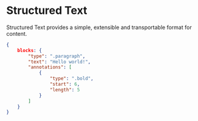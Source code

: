 # Structured Text

Structured Text provides a simple, extensible and transportable format for content.

```json
{
	blocks: {
		"type": ".paragraph",
		"text": "Hello world!",
		"annotations": [
			{
				"type": ".bold",
				"start": 6,
				"length": 5
			}
		]
	}
}
```
